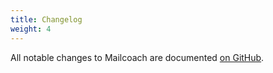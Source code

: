 ```yaml
---
title: Changelog
weight: 4
---
```


All notable changes to Mailcoach are documented [on GitHub](https://github.com/spatie/wordpress-mailcoach/blob/master/CHANGELOG.md).
